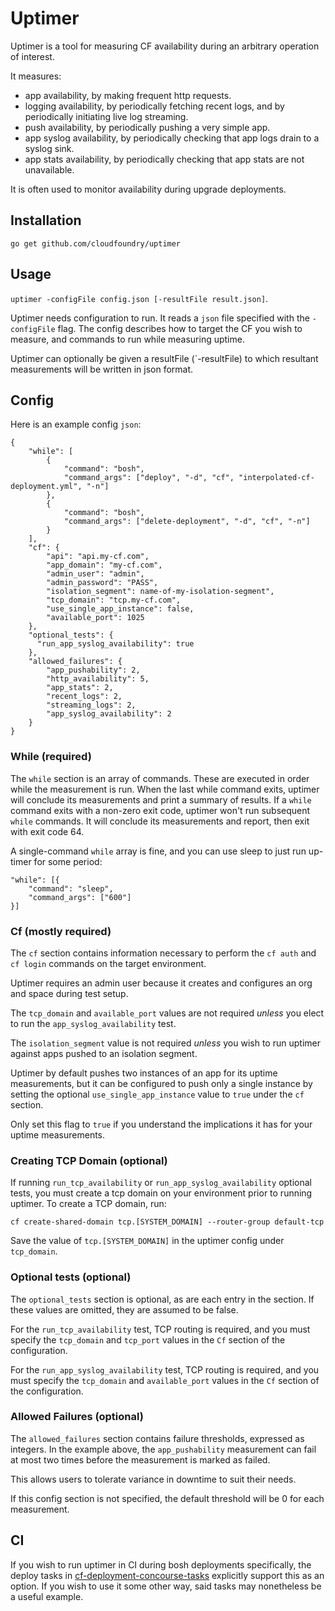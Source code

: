 # Uptimer
Uptimer is a tool for measuring CF availability
during an arbitrary operation of interest.

It measures:
- app availability,
  by making frequent http requests.
- logging availability,
  by periodically fetching recent logs,
  and by periodically initiating live log streaming.
- push availability,
  by periodically pushing a very simple app.
- app syslog availability,
  by periodically checking that app logs
  drain to a syslog sink.
- app stats availability,
  by periodically checking that app stats
  are not unavailable.

It is often used to monitor availability
during upgrade deployments.

## Installation

```
go get github.com/cloudfoundry/uptimer
```

## Usage
`uptimer -configFile config.json [-resultFile result.json]`.

Uptimer needs configuration to run.
It reads a `json` file
specified with the `-configFile` flag.
The config describes how to target the CF you wish to measure,
and commands to run while measuring uptime.

Uptimer can optionally be given a resultFile (`-resultFile) to which 
resultant measurements will be written in json format.

## Config
Here is an example config `json`:
```
{
    "while": [
        {
            "command": "bosh",
            "command_args": ["deploy", "-d", "cf", "interpolated-cf-deployment.yml", "-n"]
        },
        {
            "command": "bosh",
            "command_args": ["delete-deployment", "-d", "cf", "-n"]
        }
    ],
    "cf": {
        "api": "api.my-cf.com",
        "app_domain": "my-cf.com",
        "admin_user": "admin",
        "admin_password": "PASS",
        "isolation_segment": name-of-my-isolation-segment",
        "tcp_domain": "tcp.my-cf.com",
        "use_single_app_instance": false,
        "available_port": 1025
    },
    "optional_tests": {
      "run_app_syslog_availability": true
    },
    "allowed_failures": {
        "app_pushability": 2,
        "http_availability": 5,
        "app_stats": 2,
        "recent_logs": 2,
        "streaming_logs": 2,
        "app_syslog_availability": 2
    }
}
```
### While (required)
The `while` section is an array of commands.
These are executed in order while the measurement is run.
When the last while command exits,
uptimer will conclude its measurements
and print a summary of results.
If a `while` command exits with a non-zero exit code,
uptimer won't run subsequent `while` commands.
It will conclude its measurements and report,
then exit with exit code 64.

A single-command `while` array is fine,
and you can use sleep
to just run up-timer for some period:
```
"while": [{
    "command": "sleep",
    "command_args": ["600"]
}]
```

### Cf (mostly required)
The `cf` section contains information necessary
to perform the `cf auth` and `cf login` commands
on the target environment.

Uptimer requires an admin user
because it creates and configures an org and space
during test setup.

The `tcp_domain` and `available_port` values
are not required
_unless_ you elect to run the `app_syslog_availability` test.

The `isolation_segment` value is not required _unless_
you wish to run uptimer against apps pushed to an isolation segment.

Uptimer by default pushes two instances of an app
for its uptime measurements,
but it can be configured to push only a single instance
by setting the optional
`use_single_app_instance` value to
`true` under the `cf` section.

Only set this flag to `true`
if you understand
the implications it has
for your uptime measurements.

### Creating TCP Domain (optional)
If running `run_tcp_availability` or `run_app_syslog_availability`
optional tests, you must create a tcp domain on your environment prior
to running uptimer. To create a TCP domain, run:
```
cf create-shared-domain tcp.[SYSTEM_DOMAIN] --router-group default-tcp
```
Save the value of `tcp.[SYSTEM_DOMAIN]` in the uptimer config under `tcp_domain`.

### Optional tests (optional)
The `optional_tests` section is optional,
as are each entry in the section.
If these values are omitted,
they are assumed to be false.

For the `run_tcp_availability` test,
TCP routing is required,
and you must specify
the `tcp_domain` and `tcp_port` values
in the `Cf` section of the configuration.

For the `run_app_syslog_availability` test,
TCP routing is required,
and you must specify
the `tcp_domain` and `available_port` values
in the `Cf` section of the configuration.

### Allowed Failures (optional)
The `allowed_failures` section contains failure thresholds,
expressed as integers.
In the example above, the `app_pushability` measurement
can fail at most two times before
the measurement is marked as failed.

This allows users to tolerate variance in downtime
to suit their needs.

If this config section is not specified,
the default threshold will be 0
for each measurement.

## CI
If you wish to run uptimer in CI
during bosh deployments specifically,
the deploy tasks in [cf-deployment-concourse-tasks](https://github.com/cloudfoundry/cf-deployment-concourse-tasks)
explicitly support this as an option.
If you wish to use it some other way,
said tasks may nonetheless be a useful example.
